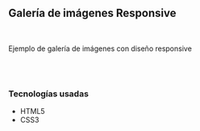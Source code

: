 <h2>Galería de imágenes Responsive</h2>
<br>
<p>Ejemplo de galería de imágenes con diseño responsive</p>
<br>
<br>
<h3>Tecnologías usadas</h3>
<ul>
  <li>HTML5</li>
  <li>CSS3</li>
</ul>
